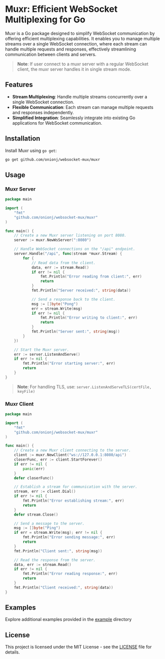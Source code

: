 
# Muxr: Efficient WebSocket Multiplexing for Go

Muxr is a Go package designed to simplify WebSocket communication by offering efficient multiplexing capabilities. It enables you to manage multiple streams over a single WebSocket connection, where each stream can handle multiple requests and responses, effectively streamlining communication between clients and servers.

> **Note**: If user connect to a muxr server with a regular WebSocket client, the muxr server handles it in single stream mode.

## Features

- **Stream Multiplexing**: Handle multiple streams concurrently over a single WebSocket connection.
- **Flexible Communication**: Each stream can manage multiple requests and responses independently.
- **Simplified Integration**: Seamlessly integrate into existing Go applications for WebSocket communication.

## Installation

Install Muxr using `go get`:

```bash
go get github.com/onionj/websocket-mux/muxr
```

## Usage

### Muxr Server

```go
package main

import (
    "fmt"
    "github.com/onionj/websocket-mux/muxr"
)

func main() {    
    // Create a new Muxr server listening on port 8080.
    server := muxr.NewWsServer(":8080")

    // Handle WebSocket connections on the "/api" endpoint.
    server.Handle("/api", func(stream *muxr.Stream) {
        for {
            // Read data from the client.
            data, err := stream.Read()
            if err != nil {
                fmt.Println("Error reading from client:", err)
                return
            }
            fmt.Println("Server received:", string(data))

            // Send a response back to the client.
            msg := []byte("Pong")
            err = stream.Write(msg)
            if err != nil {
                fmt.Println("Error writing to client:", err)
                return
            }
            fmt.Println("Server sent:", string(msg))
        }
    })

    // Start the Muxr server.
    err := server.ListenAndServe()
    if err != nil {
        fmt.Println("Error starting server:", err)
        return
    }
}
```

> **Note**: For handling TLS, use: `server.ListenAndServeTLS(certFile, keyFile)`

### Muxr Client

```go
package main

import (
    "fmt"
    "github.com/onionj/websocket-mux/muxr"
)

func main() {
    // Create a new Muxr client connecting to the server.
    client := muxr.NewClient("ws://127.0.0.1:8080/api")
    closerFunc, err := client.StartForever()
    if err != nil {
        panic(err)
    }
    defer closerFunc()

    // Establish a stream for communication with the server.
    stream, err := client.Dial()
    if err != nil {
        fmt.Println("Error establishing stream:", err)
        return
    }
    defer stream.Close()

    // Send a message to the server.
    msg := []byte("Ping")
    if err = stream.Write(msg); err != nil {
        fmt.Println("Error sending message:", err)
        return
    }
    fmt.Println("Client sent:", string(msg))

    // Read the response from the server.
    data, err := stream.Read()
    if err != nil {
        fmt.Println("Error reading response:", err)
        return
    }
    fmt.Println("Client received:", string(data))
}

```

## Examples
Explore additional examples provided in the [example](./example/) directory

## License
This project is licensed under the MIT License - see the [LICENSE](./LICENSE) file for details.
